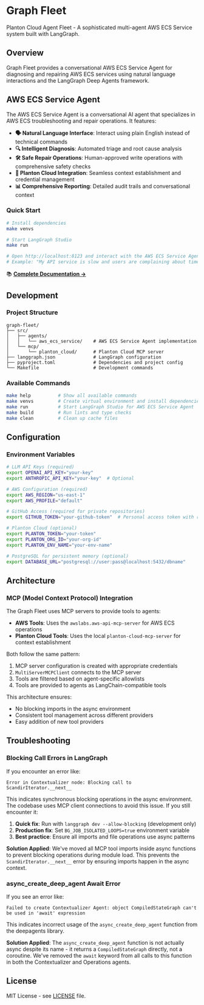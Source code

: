 # Graph Fleet

Planton Cloud Agent Fleet - A sophisticated multi-agent AWS ECS Service system built with LangGraph.

## Overview

Graph Fleet provides a conversational AWS ECS Service Agent for diagnosing and repairing AWS ECS services using natural language interactions and the LangGraph Deep Agents framework.

## AWS ECS Service Agent

The AWS ECS Service Agent is a conversational AI agent that specializes in AWS ECS troubleshooting and repair operations. It features:

- **🗣️ Natural Language Interface**: Interact using plain English instead of technical commands
- **🔍 Intelligent Diagnosis**: Automated triage and root cause analysis
- **🛠️ Safe Repair Operations**: Human-approved write operations with comprehensive safety checks
- **🔗 Planton Cloud Integration**: Seamless context establishment and credential management
- **📊 Comprehensive Reporting**: Detailed audit trails and conversational context

### Quick Start

```bash
# Install dependencies
make venvs

# Start LangGraph Studio
make run

# Open http://localhost:8123 and interact with the AWS ECS Service Agent
# Example: "My API service is slow and users are complaining about timeouts"
```

📚 **[Complete Documentation →](src/agents/aws_ecs_service/README.md)**

## Development

### Project Structure

```
graph-fleet/
├── src/
│   ├── agents/
│   │   └── aws_ecs_service/    # AWS ECS Service Agent implementation
│   └── mcp/
│       └── planton_cloud/      # Planton Cloud MCP server
├── langgraph.json              # LangGraph configuration
├── pyproject.toml              # Dependencies and project config
└── Makefile                    # Development commands
```

### Available Commands

```bash
make help          # Show all available commands
make venvs         # Create virtual environment and install dependencies
make run           # Start LangGraph Studio for AWS ECS Service Agent
make build         # Run lints and type checks
make clean         # Clean up cache files
```

## Configuration

### Environment Variables

```bash
# LLM API Keys (required)
export OPENAI_API_KEY="your-key"
export ANTHROPIC_API_KEY="your-key"  # Optional

# AWS Configuration (required)
export AWS_REGION="us-east-1"
export AWS_PROFILE="default"

# GitHub Access (required for private repositories)
export GITHUB_TOKEN="your-github-token"  # Personal access token with repo scope

# Planton Cloud (optional)
export PLANTON_TOKEN="your-token"
export PLANTON_ORG_ID="your-org-id"
export PLANTON_ENV_NAME="your-env-name"

# PostgreSQL for persistent memory (optional)
export DATABASE_URL="postgresql://user:pass@localhost:5432/dbname"
```

## Architecture

### MCP (Model Context Protocol) Integration

The Graph Fleet uses MCP servers to provide tools to agents:

- **AWS Tools**: Uses the `awslabs.aws-api-mcp-server` for AWS ECS operations
- **Planton Cloud Tools**: Uses the local `planton-cloud-mcp-server` for context establishment

Both follow the same pattern:
1. MCP server configuration is created with appropriate credentials
2. `MultiServerMCPClient` connects to the MCP server
3. Tools are filtered based on agent-specific allowlists
4. Tools are provided to agents as LangChain-compatible tools

This architecture ensures:
- No blocking imports in the async environment
- Consistent tool management across different providers
- Easy addition of new tool providers

## Troubleshooting

### Blocking Call Errors in LangGraph

If you encounter an error like:
```
Error in Contextualizer node: Blocking call to ScandirIterator.__next__
```

This indicates synchronous blocking operations in the async environment. The codebase uses MCP client connections to avoid this issue. If you still encounter it:

1. **Quick fix**: Run with `langgraph dev --allow-blocking` (development only)
2. **Production fix**: Set `BG_JOB_ISOLATED_LOOPS=true` environment variable
3. **Best practice**: Ensure all imports and file operations use async patterns

**Solution Applied**: We've moved all MCP tool imports inside async functions to prevent blocking operations during module load. This prevents the `ScandirIterator.__next__` error by ensuring imports happen in the async context.

### async_create_deep_agent Await Error

If you see an error like:
```
Failed to create Contextualizer Agent: object CompiledStateGraph can't be used in 'await' expression
```

This indicates incorrect usage of the `async_create_deep_agent` function from the deepagents library.

**Solution Applied**: The `async_create_deep_agent` function is not actually async despite its name - it returns a `CompiledStateGraph` directly, not a coroutine. We've removed the `await` keyword from all calls to this function in both the Contextualizer and Operations agents.

## License

MIT License - see [LICENSE](LICENSE) file.